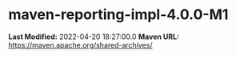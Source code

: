 # maven-reporting-impl-4.0.0-M1

**Last Modified:** 2022-04-20 18:27:00.0
**Maven URL:** https://maven.apache.org/shared-archives/

